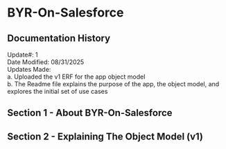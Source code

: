 # BYR-On-Salesforce
## Documentation History
Update#: 1  
Date Modified: 08/31/2025  
Updates Made:  
  a. Uploaded the v1 ERF for the app object model  
  b. The Readme file explains the purpose of the app, the object model, and explores the initial set of use cases  
##

## Section 1 - About BYR-On-Salesforce

## Section 2 - Explaining The Object Model (v1)



